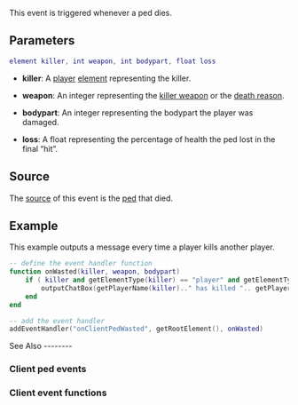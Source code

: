 This event is triggered whenever a ped dies.

Parameters
----------

``` lua
element killer, int weapon, int bodypart, float loss
```

-   **killer**: A [player](/docs/player.md "wikilink") [element](/element.md "wikilink") representing the killer.
-   **weapon**: An integer representing the [killer weapon](/docs/Weapons.md "wikilink") or the [death reason](/Death_Reasons.md "wikilink").
-   **bodypart**: An integer representing the bodypart the player was damaged.

-   **loss**: A float representing the percentage of health the ped lost in the final “hit”.

Source
------

The [source](/docs/event_system#Event_source.md "wikilink") of this event is the [ped](/ped.md "wikilink") that died.

Example
-------

<section name="Client" class="client" show="true">
This example outputs a message every time a player kills another player.

``` lua
-- define the event handler function
function onWasted(killer, weapon, bodypart)
    if ( killer and getElementType(killer) == "player" and getElementType(source) == "player" ) then
        outputChatBox(getPlayerName(killer).." has killed ".. getPlayerName(source) ..".") -- output the kill message to the chatbox.
    end
end

-- add the event handler
addEventHandler("onClientPedWasted", getRootElement(), onWasted)
```

</section>
See Also
--------

### Client ped events

### Client event functions
